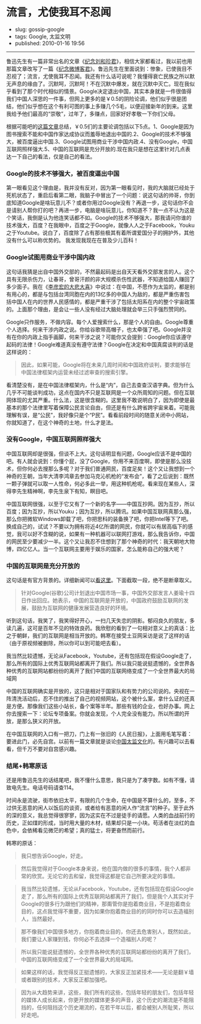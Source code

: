 # 流言，尤使我耳不忍闻

- slug: gossip-google
- tags: Google, 太监文明
- published: 2010-01-16 19:56

----------

鲁迅先生有一篇非常出名的文章《[纪念刘和珍君][1]》，相信大家都看过，我以前也用那篇文章改写了一篇《[纪念微博客君][2]》。鲁迅先生在里面说到：惨象，已使我目不忍视了；流言，尤使我耳不忍闻。我还有什么话可说呢？我懂得衰亡民族之所以默无声息的缘由了。沉默呵，沉默呵！不在沉默中爆发，就在沉默中灭亡。现在我似乎看到了那个时代相似的情景。Google决定退出中国，其实本身就是一件很值得我们中国人深思的一件事，但网上更多的是￥0.5的阴险论调，他们似乎很是团结，他们似乎想在这个有利可图的事上多赚几个5毛，以便迎接新年的到来。这里我给予他们最高的“崇敬”，过年了，多赚点，回家好好孝敬一下你们父母。

根据可能吧的[这篇文章][3]总结，￥0.5们的主要论调包括以下5点。1、Google是因为图书搜索不能和中国作家达成协议而羞辱地退出中国的.2、Google的技术不够强大，被百度逼出中国.3、Google试图用商业干涉中国内政.4、没有Google，中国互联网照样强大.5、中国的互联网是充分开放的.现在我只是想在这里针对几点表达一下自己的看法，仅是自己的看法。

### Google的技术不够强大，被百度逼出中国

第一眼看见这个理由是，我并没有反对，因为第一眼看见时，我的大脑就已经处于死机状态了，重启后看第二眼，我脑子中冒出了一个问题：说这句话的帅哥，你到底知道Google是啥玩意儿不？或者你用过Google没有？再退一步，这句话你不会是请别人帮你打的吧？再进一步，电脑是啥玩意儿，你知道不？我一点不认为这是个笑话，我倒是认为他连笑话都不如。Google的技术不够强大，那我请问你谁的技术强大，百度？在我眼中，百度之于Google，就像人人之于Facebook，Youku之于Youtube。说白了，百度除了占有那些极其有着所谓爱国分子的拥护外，其他没有什么可以称优势的。
我发现我现在在普及少儿百科！

### Google试图用商业干涉中国内政

这句话我猜是出自中国外交部的，不然最起码是出自天天看外交部发言的人。这个具有无限杀伤力，让春哥，曾哥汗颜的非大规模杀伤性武器，不知道给国人赚回了多少面子。我在《[李彦宏的大悲大喜][4]》中说过：在中国，不愿作为太监的，都是别有用心的，都是与包括台湾同胞在内的13亿多的中国人为敌的，都是严重伤害包括中国人在内的世界人民感情的，都是严重干涉了包括太阳系在内的整个宇宙政策的。上面那个理由，是会让一些人没有经过大脑处理就会举三只手强烈赞同的。

Google只作服务，不做内容。每个人爱搜索什么，那是个人的自由。Google尊重个人选择。何来干涉内政之说。你给谷歌带高帽子，也太牵强了吧。Google并没有在你的内政上指手画脚，何来干涉之说？可能你又会提到：Google你应该遵守起码的法律！Google难道真没有遵守法律？Google在决定和中国真腐谈判的话是这样说的：

>因此，如果可能，Google将在未来几周时间和中国政府谈判，要求能够在中国法律框架内运营未经过滤审查的搜索引擎。

看清楚没有，是在中国法律框架内，什么是“内”，自己去查查汉语字典。但为什么几乎不可能谈判成功，这点在国内不只是互联网是一个众所周知的问题。但在互联网体现的尤其严重。什么法，这是很含糊的。这里我不敢说明白了，因为即使是最基本的那个法律里写着保障公民言论自由，但还是有什么跨省跨宇宙来着。可能我理解有误，是“公民”，我好像只是个“P民”。看看前段时间的随意关闭中小网站，你就知道了，在这个神奇的土地，什么才是法。

### 没有Google，中国互联网照样强大

中国互联网却是很强，但谈不上大。这句话明显有问题，Google应该不是中国的吧。有人就会说到：你懂个屁，没了Google，你用不来百度啊，即使是那么没技术，但你何必去搜那么多呢？对于我们普通网民，百度足矣！这个又让我想到一个神奇的王朝，当年大清李鸿章去参加马克沁机枪的“发布会”，看了之后说到：既然一颗子弹就可以取一人性命，何必多此一举，用这种机枪呢。看来现在某些人，深得李先生精神啊，李先生泉下有知，瞑目吧。

中国互联网很强，以至于它又有了一个新的名字——中国互抄网。因为互抄，所以百度；因为互抄，所以Youku；因为互抄，所以腾讯。如果中国互联网真那么强，那么你把微软Windows卸载了吧，你把思科的装备换了吧，你把Intel等下了吧。换成自己的，试试？不要以为拥有将近4亿所谓的网民，你就可以有居高临下的感觉，我可以好不含糊的说，如果有一种机器可以联网打游戏，那么我告诉你，中国的网民至少要减少一半。这个又让我忍不住想到了那个神奇的时代：我天朝地大物博，四亿亿人。当一个互联网主要用于娱乐的国家，怎么能称自己的强大呢？

### 中国的互联网是充分开放的

这句话是有官方背景的。详细新闻可以[看这里][5]。下面截取一段，绝不是断章取义。

>针对Google(谷歌)公司计划退出中国市场一事，中国外交部发言人姜瑜十四日作出回应。她表示，中国的互联网是开放的，中国政府鼓励互联网的发展，鼓励为互联网的健康发展营造良好的环境。

听到这句话，我笑了，我笑得好开心，一扫几天失恋的阴影。郁闷良久的朋友，多读几遍，这可是百年不见的特效良药。我欣慰的看到了一句相对意义上的真话：比之于朝鲜，我们的互联网是相当开放的。韩寒在接受土豆网采访是说了这样的话（由于原视频被删除，所以你可以到可能吧去看）。

我当然比较遗憾，无论从Facebook，Youtube，还有包括现在假设Google走了，那么所有的国际上优秀互联网站都离开了我们。所以我只能说挺遗憾的，全世界各种优秀的互联网站都纷纷的离开了我们中国的互联网络变成了一个全世界最大的局域网

中国的互联网确实是开放的，这只是相对于国家队和有势力的公司说的。央视在一阵清洗活动后，忍不住的推出了自己的视频网站，这个被什么案，拿什么证的还真是方便。那像我们这些小站长，备个案等半年。那些有钱的企业，也好办事。网上你去搜索一下：论坛专项备案。你就会发现，个人完全没有能力。所以所谓的开放，是那么狭义的开放。

在中国互联网的入口有一把刀，门上有一张旧的《人民日报》，上面用毛笔写着：要进此门，必先自宫。以前有一篇文章就是谈论[中国太监文化][6]的。有兴趣可以去看看，但千万不要对自宫感兴趣。

### 结尾+韩寒原话

还是用鲁迅先生的话结尾吧，我不懂什么意思，我只是为了凑字数。如有不懂，请致电先生。电话号码请查114。

时间永是流驶，街市依旧太平，有限的几个生命，在中国是不算什么的，至多，不过供无恶意的闲人以饭后的谈资，或者给有恶意的闲人作“流言”的种子。至于此外的深的意义，我总觉得很寥寥，因为这实在不过是徒手的请愿。人类的血战前行的历史，正如煤的形成，当时用大量的木材，结果却只是一小块。苟活者在淡红的血色中，会依稀看见微茫的希望；真的猛士，将更奋然而前行。

韩寒的原话：

>我只想告诉Google，好走。

>然后我觉得对于Google本身来说，他在国内做的很多的事情，我个人都非常的欣赏。无论它的去和留，我觉得这都是它自己所要决定的事情。

>我当然比较遗憾，无论从Facebook，Youtube，还有包括现在假设Google走了，那么所有的国际上优秀互联网站都离开了我们，但是我个人其实对于Google的很多行为跟他们的精神，那甭管你是抱着商业目，不是抱着商业目的，这点我觉得不重要，因为如果你抱着商业目的的同时你可以去造福别人，当然最好。

>那不像我们中国很多地方，你抱着商业目的，你还去危害别人，既然如此，我们要让人家赚到钱，你何必不去选择一个造福别人的呢？

>所以我只能说挺遗憾的，全世界各种优秀的互联网站都纷纷的离开了我们，中国的互联网络变成了一个全世界最大的局域网。

>如果这样的话，我觉得反正挺遗憾的，大家反正加紧技术——无论是翻￥墙或者跟别的技术，大家反正都加强吧。

>因为从大趋势来讲，这些，我们所有的这些，包括年轻的朋友们，包括年轻的媒体人成长起来，你更开放的媒体更多的声音，这个历史的潮流是不能阻挡的，任何阻挡这个历史潮流的，在若干年以后，都会被别人所耻笑，所以好走吧。

[1]: http://news.163.com/06/0316/16/2CBMO2LD00011OJG.html
[2]: /serho-memorial-microblog
[3]: http://www.kenengba.com/post/2257.html
[4]: /google-not-eunuch
[5]: http://tech.163.com/10/0114/17/5T0MKFUT000915BF.html
[6]: /opera-mini-eunuch-civilization